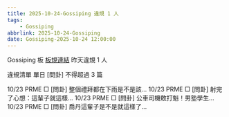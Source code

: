 ```yaml
---
title: 2025-10-24-Gossiping 違規 1 人
tags:
    - Gossiping
abbrlink: 2025-10-24-Gossiping
date: Gossiping-2025-10-24 12:00:00
---
```

Gossiping 板 [板規連結](https://www.ptt.cc/bbs/Gossiping/M.1637425085.A.07D.html)
昨天違規 1 人
<!-- more -->

違規清單
單日 [問卦] 不得超過 3 篇

10/23 PRME □ [問卦] 整個禮拜都在下雨是不是該…
10/23 PRME □ [問卦] 射完了心想：這輩子就這樣…
10/23 PRME □ [問卦] 公車司機敢打魁！男塾學生…
10/23 PRME □ [問卦] 喬丹這輩子是不是就這樣了…